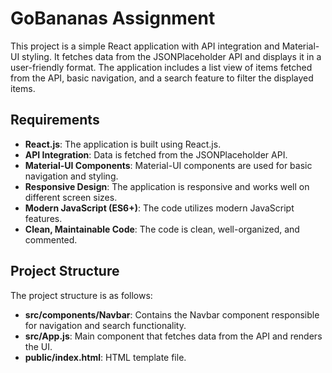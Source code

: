 # GoBananas Assignment

This project is a simple React application with API integration and Material-UI styling. It fetches data from the JSONPlaceholder API and displays it in a user-friendly format. The application includes a list view of items fetched from the API, basic navigation, and a search feature to filter the displayed items.

## Requirements

- **React.js**: The application is built using React.js.
- **API Integration**: Data is fetched from the JSONPlaceholder API.
- **Material-UI Components**: Material-UI components are used for basic navigation and styling.
- **Responsive Design**: The application is responsive and works well on different screen sizes.
- **Modern JavaScript (ES6+)**: The code utilizes modern JavaScript features.
- **Clean, Maintainable Code**: The code is clean, well-organized, and commented.

## Project Structure

The project structure is as follows:

- **src/components/Navbar**: Contains the Navbar component responsible for navigation and search functionality.
- **src/App.js**: Main component that fetches data from the API and renders the UI.
- **public/index.html**: HTML template file.